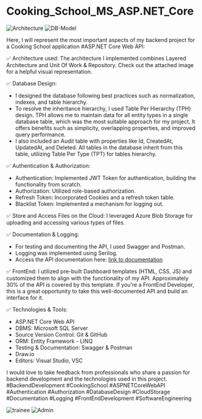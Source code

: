 # Cooking_School_MS_ASP.NET_Core
![Architecture ](https://github.com/BurhanAzem/Cooking_School_MS_ASP.NET_Core/assets/104472357/8f1040a7-6b42-4480-a62a-be71064aae37)
![DB-Model](https://github.com/BurhanAzem/Cooking_School_MS_ASP.NET_Core/assets/104472357/d3a0a6f0-a2ef-41cf-a314-a1bb29640203)

Here, I will represent the most important aspects of my backend project for a Cooking School application  #ASP.NET Core Web API:

✅ Architecture used:
The architecture I implemented combines Layered Architecture and Unit Of Work & Repository. Check out the attached image for a helpful visual representation.

✅ Database Design:
- I designed the database following best practices such as normalization, indexes, and table hierarchy.
- To resolve the inheritance hierarchy, I used Table Per Hierarchy (TPH) design. TPH allows me to maintain data for all entity types in a single database table, which was the most suitable approach for my project. It offers benefits such as simplicity, overlapping properties, and improved query performance.
- I also included an Audit table with properties like Id, CreatedAt, UpdatedAt, and Deleted. All tables in the database inherit from this table, utilizing Table Per Type (TPT) for tables hierarchy.

✅ Authentication & Authorization:
- Authentication: Implemented JWT Token for authentication, building the functionality from scratch.
- Authorization: Utilized role-based authorization.
- Refresh Token: Incorporated Cookies and a refresh token table.
- Blacklist Token: Implemented a mechanism for logging out.

✅ Store and Access Files on the Cloud:
I leveraged Azure Blob Storage for uploading and accessing various types of files.

✅ Documentation & Logging:
- For testing and documenting the API, I used Swagger and Postman.
- Logging was implemented using Serilog.
- Access the API documentation here: [link to documentation](https://documenter.getpostman.com/view/22968028/2s93sdYBcB)

✅ FrontEnd:
I utilized pre-built Dashboard templates (HTML, CSS, JS) and customized them to align with the functionality of my API. Approximately 30% of the API is covered by this template. If you're a FrontEnd Developer, this is a great opportunity to take this well-documented API and build an interface for it.

✅ Technologies & Tools:
- ASP.NET Core Web API
- DBMS: Microsoft SQL Server
- Source Version Control: Git & GitHub
- ORM: Entity Framework - LINQ
- Testing & Documentation: Swagger & Postman
- Draw.io
- Editors: Visual Studio, VSC

I would love to take feedback from professionals who share a passion for backend development and the technologies used in this project.
#BackendDevelopment #CookingSchool #ASPNETCoreWebAPI #Authentication #Authorization #DatabaseDesign #CloudStorage #Documentation #Logging #FrontEndDevelopment #SoftwareEngineering


![trainee](https://github.com/BurhanAzem/Cooking_School_MS_ASP.NET_Core/assets/104472357/8bbd623e-9935-4ed7-be01-3437ddc2286c)
![Admin](https://github.com/BurhanAzem/Cooking_School_MS_ASP.NET_Core/assets/104472357/c57110c8-b696-4690-a866-8b358c1667cd)
